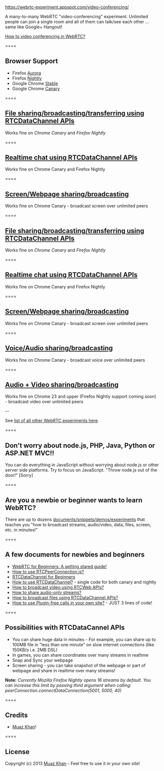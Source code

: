 https://webrtc-experiment.appspot.com/video-conferencing/

A many-to-many WebRTC "video-conferencing" experiment. Unlimited people can join a single room and all of them can talk/see each other ... same like Google+ Hangout!

[How to video conferencing in WebRTC?](https://webrtc-experiment.appspot.com/docs/how-to-WebRTC-video-conferencing.html)

====
## Browser Support

* Firefox [Aurora](http://www.mozilla.org/en-US/firefox/aurora/)
* Firefox [Nightly](http://nightly.mozilla.org/)
* Google Chrome [Stable](https://www.google.com/intl/en_uk/chrome/browser/) 
* Google Chrome [Canary](https://www.google.com/intl/en/chrome/browser/canary.html)

====
## [File sharing/broadcasting/transferring using RTCDataChannel APIs](https://webrtc-experiment.appspot.com/file-broadcast/)

Works fine on *Chrome Canary* and *Firefox Nightly*

====
## [Realtime chat using RTCDataChannel APIs](https://webrtc-experiment.appspot.com/chat/)

Works fine on Chrome Canary and Firefox Nightly

====
## [Screen/Webpage sharing/broadcasting](https://webrtc-experiment.appspot.com/screen-broadcast/)

Works fine on Chrome Canary - broadcast screen over unlimited peers

====
## [File sharing/broadcasting/transferring using RTCDataChannel APIs](https://webrtc-experiment.appspot.com/file-broadcast/)

Works fine on *Chrome Canary* and *Firefox Nightly*

====
## [Realtime chat using RTCDataChannel APIs](https://webrtc-experiment.appspot.com/chat/)

Works fine on Chrome Canary and Firefox Nightly

====
## [Screen/Webpage sharing/broadcasting](https://webrtc-experiment.appspot.com/screen-broadcast/)

Works fine on Chrome Canary - broadcast screen over unlimited peers

====
## [Voice/Audio sharing/broadcasting](https://webrtc-experiment.appspot.com/audio-broadcast/)

Works fine on Chrome Canary - broadcast voice over unlimited peers

====
## [Audio + Video sharing/broadcasting](https://webrtc-experiment.appspot.com/broadcast/)

Works fine on Chrome 23 and upper (Firefox Nightly support coming soon) - broadcast video over unlimited peers

--

See [list of all other WebRTC experiments here](https://webrtc-experiment.appspot.com/).

====
## Don't worry about node.js, PHP, Java, Python or ASP.NET MVC!!

You can do everything in JavaScript without worrying about node.js or other server side platforms. Try to focus on JavaScript. "Throw node.js out of the door!" [Sorry]

====
## Are you a newbie or beginner wants to learn WebRTC?

There are up to dozens [documents/snippets/demos/experiments](https://webrtc-experiment.appspot.com/) that teaches you "how to broadcast streams, audio/video, data, files, screen, etc. in minutes!"

====
## A few documents for newbies and beginners

* [WebRTC for Beginners: A getting stared guide!](https://webrtc-experiment.appspot.com/docs/webrtc-for-beginners.html)
* [How to use RTCPeerConnection.js?](https://webrtc-experiment.appspot.com/docs/how-to-use-rtcpeerconnection-js-v1.1.html)
* [RTCDataChannel for Beginners](https://webrtc-experiment.appspot.com/docs/rtc-datachannel-for-beginners.html)
* [How to use RTCDataChannel?](https://webrtc-experiment.appspot.com/docs/how-to-use-rtcdatachannel.html) - single code for both canary and nightly
* [How to broadcast video using RTCWeb APIs?](https://webrtc-experiment.appspot.com/docs/how-to-broadcast-video-using-RTCWeb-APIs.html)
* [How to share audio-only streams?](https://webrtc-experiment.appspot.com/docs/how-to-share-audio-only-streams.html)
* [How to broadcast files using RTCDataChannel APIs?](https://webrtc-experiment.appspot.com/docs/how-file-broadcast-works.html)
* [How to use Plugin-free calls in your own site?](https://webrtc-experiment.appspot.com/docs/how-to-use-plugin-free-calls.html) - JUST 3 lines of code!

====
## Possibilities with RTCDataCannel APIs

* You can share huge data in minutes - For example, you can share up to 100MB file in "less than one minute" on slow internet connections (like 150KB/s i.e. 2MB DSL)
* In games, you can share coordinates over many streams in realtime
* Snap and Sync your webpage
* Screen sharing - you can take snapshot of the webpage or part of webpage and share in realtime over many streams!

**Note:** *Currently Mozilla Firefox Nightly opens 16 streams by default. You can increase this limit by passing third argument when calling: peerConnection.connectDataConnection(5001, 5000, 40)*

====
## Credits

* [Muaz Khan](http://github.com/muaz-khan)!

====
## License

Copyright (c) 2013 [Muaz Khan](https://plus.google.com/100325991024054712503) - Feel free to use it in your own site!
